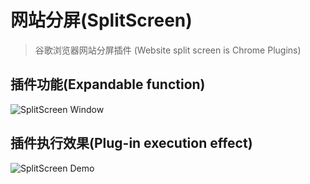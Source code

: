 # 网站分屏(SplitScreen)

> 谷歌浏览器网站分屏插件 (Website split screen is Chrome Plugins)

## 插件功能(Expandable function)
![SplitScreen Window](https://cdn.jsdelivr.net/gh/lete114/CDN/SplitScreen/SplitScreen-window.png)
## 插件执行效果(Plug-in execution effect)
![SplitScreen Demo](https://cdn.jsdelivr.net/gh/lete114/CDN/SplitScreen/Demo1.png)
